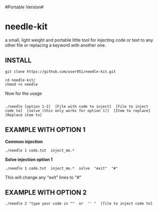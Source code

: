 #Portable Version#

# needle-kit #
a small, light weight and portable little tool for injecting code or text to any other file or replacing a keyword with another one. 

## INSTALL ## 

```
git clone https://github.com/user951/needle-kit.git

cd needle-kit/
chmod +x needle
```

Now for the usage

```

./needle [option 1-2]  [File with code to inject]  [File to inject code to]  [solve (this only works for option 1)]  [Item to replace]  [Replace item to]

```

## EXAMPLE WITH OPTION 1 ## 

**Common injection**
```
./needle 1 code.txt  inject_me.*  
```

**Solve injection option 1**

```
./needle 1 code.txt  inject_me.*  solve  "exit"  "#"
```

This will change any "exit" lines to "#"

## EXAMPLE WITH OPTION 2 ##
```
./needle 2 "type your code in ""  or  '' "  [file to inject code to] 
```



